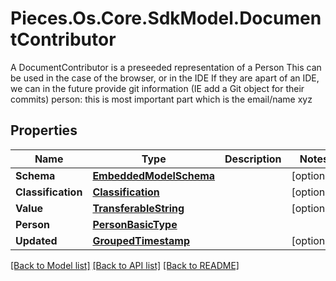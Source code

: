 # Pieces.Os.Core.SdkModel.DocumentContributor
A DocumentContributor is a preseeded representation of a Person  This can be used in the case of the browser, or in the IDE  If they are apart of an IDE, we can in the future provide git information (IE add a Git object for their commits)  person: this is most important part which is the email/name xyz

## Properties

Name | Type | Description | Notes
------------ | ------------- | ------------- | -------------
**Schema** | [**EmbeddedModelSchema**](EmbeddedModelSchema.md) |  | [optional] 
**Classification** | [**Classification**](Classification.md) |  | [optional] 
**Value** | [**TransferableString**](TransferableString.md) |  | [optional] 
**Person** | [**PersonBasicType**](PersonBasicType.md) |  | 
**Updated** | [**GroupedTimestamp**](GroupedTimestamp.md) |  | [optional] 

[[Back to Model list]](../README.md#documentation-for-models) [[Back to API list]](../README.md#documentation-for-api-endpoints) [[Back to README]](../README.md)

